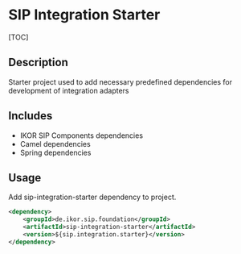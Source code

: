 # SIP Integration Starter

[TOC]

## Description

Starter project used to add necessary predefined dependencies for development of integration adapters

## Includes

- IKOR SIP Components dependencies
- Camel dependencies
- Spring dependencies

## Usage

Add sip-integration-starter dependency to project.

```xml
<dependency>
    <groupId>de.ikor.sip.foundation</groupId>
    <artifactId>sip-integration-starter</artifactId>
    <version>${sip.integration.starter}</version>
</dependency>
```

